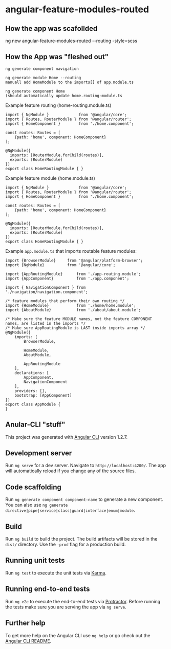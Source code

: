 # angular-feature-modules-routed

## How the app was scafollded

ng new angular-feature-modules-routed --routing -style=scss

## How the App was "fleshed out"

```
ng generate component navigation

ng generate module Home --routing
manuall add HomeModule to the imports[] of app.module.ts

ng generate component Home
(should automatically update home.routing-module.ts
```

Example feature routing (home-routing.module.ts)

```
import { NgModule }             from '@angular/core';
import { Routes, RouterModule } from '@angular/router';
import { HomeComponent }        from './home.component';

const routes: Routes = [
    {path: 'home', component: HomeComponent}
];

@NgModule({
  imports: [RouterModule.forChild(routes)],
  exports: [RouterModule]
})
export class HomeRoutingModule { }
```

Example feature module (home.module.ts)

```
import { NgModule }             from '@angular/core';
import { Routes, RouterModule } from '@angular/router';
import { HomeComponent }        from './home.component';

const routes: Routes = [
    {path: 'home', component: HomeComponent}
];

@NgModule({
  imports: [RouterModule.forChild(routes)],
  exports: [RouterModule]
})
export class HomeRoutingModule { }

```

Example `app.module.ts` that imports routable feature modules:

```
import {BrowserModule}     from '@angular/platform-browser';
import {NgModule}          from '@angular/core';

import {AppRoutingModule}      from './app-routing.module';
import {AppComponent}          from './app.component';

import { NavigationComponent } from './navigation/navigation.component';

/* feature modules that perform their own routing */
import {HomeModule}            from './home/home.module';
import {AboutModule}           from './about/about.module';

/* Make sure the feature MODULE names, not the feature COMPONENT names, are listed in the imports */
/* Make sure AppRoutingModule is LAST inside imports array */
@NgModule({
    imports: [
        BrowserModule,
	    
        HomeModule,
        AboutModule,
        
        AppRoutingModule
	],
    declarations: [
	    AppComponent,
	    NavigationComponent
    ],
    providers: [],
    bootstrap: [AppComponent]
})
export class AppModule {
}
```

## Anular-CLI "stuff"

This project was generated with [Angular CLI](https://github.com/angular/angular-cli) version 1.2.7.

## Development server

Run `ng serve` for a dev server. Navigate to `http://localhost:4200/`. The app will automatically reload if you change any of the source files.

## Code scaffolding

Run `ng generate component component-name` to generate a new component. You can also use `ng generate directive|pipe|service|class|guard|interface|enum|module`.

## Build

Run `ng build` to build the project. The build artifacts will be stored in the `dist/` directory. Use the `-prod` flag for a production build.

## Running unit tests

Run `ng test` to execute the unit tests via [Karma](https://karma-runner.github.io).

## Running end-to-end tests

Run `ng e2e` to execute the end-to-end tests via [Protractor](http://www.protractortest.org/).
Before running the tests make sure you are serving the app via `ng serve`.

## Further help

To get more help on the Angular CLI use `ng help` or go check out the [Angular CLI README](https://github.com/angular/angular-cli/blob/master/README.md).
